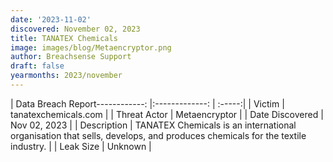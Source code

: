 ```yaml
---
date: '2023-11-02'
discovered: November 02, 2023
title: TANATEX Chemicals
image: images/blog/Metaencryptor.png
author: Breachsense Support
draft: false
yearmonths: 2023/november
---
```


| Data Breach Report------------:     |:-------------:    | :-----:|
| Victim      | tanatexchemicals.com      | 
| Threat Actor      | Metaencryptor      | 
| Date Discovered      | Nov 02, 2023      | 
| Description      | TANATEX Chemicals is an international organisation that sells, develops, and produces chemicals for the textile industry.      | 
| Leak Size      | Unknown      | 

